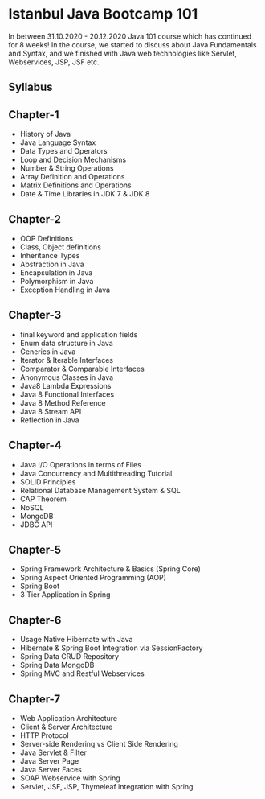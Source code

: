 # Istanbul Java Bootcamp 101

In between 31.10.2020 - 20.12.2020 Java 101 course which has continued for 8 weeks! In the course, we started to discuss about Java Fundamentals and Syntax, and we finished with Java web technologies like Servlet, Webservices, JSP, JSF etc.


## Syllabus

## Chapter-1

- History of Java
- Java Language Syntax
- Data Types and Operators
- Loop and Decision Mechanisms
- Number & String Operations
- Array Definition and Operations
- Matrix Definitions and Operations
- Date & Time Libraries in JDK 7 & JDK 8

## Chapter-2

- OOP Definitions
- Class, Object definitions
- Inheritance Types
- Abstraction in Java
- Encapsulation in Java
- Polymorphism in Java
- Exception Handling in Java

## Chapter-3

- final keyword and application fields
- Enum data structure in Java
- Generics in Java
- Iterator & Iterable Interfaces
- Comparator & Comparable Interfaces
- Anonymous Classes in Java
- Java8 Lambda Expressions
- Java 8 Functional Interfaces
- Java 8 Method Reference
- Java 8 Stream API
- Reflection in Java

## Chapter-4

- Java I/O Operations in terms of Files
- Java Concurrency and Multithreading Tutorial
- SOLID Principles
- Relational Database Management System & SQL
- CAP Theorem
- NoSQL
- MongoDB
- JDBC API

## Chapter-5

- Spring Framework Architecture & Basics (Spring Core)
- Spring Aspect Oriented Programming (AOP)
- Spring Boot
- 3 Tier Application in Spring

## Chapter-6

- Usage Native Hibernate with Java
- Hibernate & Spring Boot Integration via SessionFactory
- Spring Data CRUD Repository
- Spring Data MongoDB 
- Spring MVC and Restful Webservices

## Chapter-7

- Web Application Architecture
- Client & Server Architecture 
- HTTP Protocol
- Server-side Rendering vs Client Side Rendering
- Java Servlet & Filter
- Java Server Page
- Java Server Faces
- SOAP Webservice with Spring
- Servlet, JSF, JSP, Thymeleaf integration with Spring
